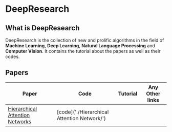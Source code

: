# DeepResearch

## What is DeepResearch 

DeepResearch is the collection of new and prolific algorithms in the field of **Machine Learning**, **Deep Learning**, **Natural Language Processing** and **Computer Vision**. It contains the tutorial about the papers as well as their codes.

## Papers
|Paper|Code|Tutorial|Any Other links|
|-----|----|--------|---------------|
|[Hierarchical Attention Networks]('http://www.cs.cmu.edu/~./hovy/papers/16HLT-hierarchical-attention-networks.pdf)|[code]('./Hierarchical Attention Network/')| | |